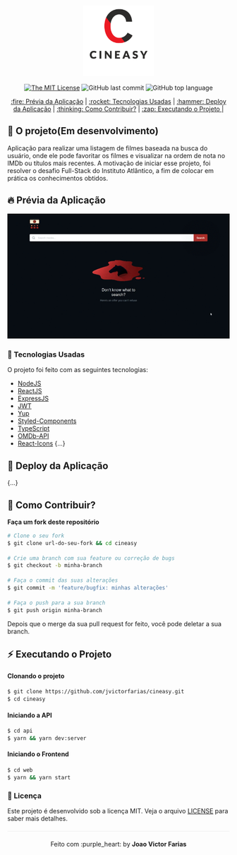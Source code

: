 <div align="center">
<img alt="cineasy" src="./.github/logo.svg" width="160" heigth="160"/>
</div>

<div align="center">

[![The MIT License](https://img.shields.io/badge/license-MIT-green.svg?style=flat-square)](http://github.com/jvictorfarias/cineasy/LICENSE.md)
![GitHub last commit](https://img.shields.io/github/last-commit/jvictorfarias/cineasy?color=green&style=flat-square)
![GitHub top language](https://img.shields.io/github/languages/top/jvictorfarias/cineasy?style=flat-square)

<p align="center" >
  <a href="#fire-prévia-da-aplicação"> :fire: Prévia da Aplicação</a> |
  <a href="#rocket-tecnologias-usadas"> :rocket: Tecnologias Usadas</a> |
  <a href="#hammer-deploy-da-aplicação"> :hammer: Deploy da Aplicação</a> |
  <a href="#thinking-como-contribuir?"> :thinking: Como Contribuir?</a> |
  <a href="#zap-executando-o-projeto"> :zap: Executando o Projeto </a> |
</p>

</div>

## :movie_camera: O projeto(Em desenvolvimento)

Aplicação para realizar uma listagem de filmes baseada na busca do usuário, onde
ele pode favoritar os filmes e visualizar na ordem de nota no IMDb ou títulos mais recentes.
A motivação de iniciar esse projeto, foi resolver o desafio Full-Stack do Instituto Atlântico,
a fim de colocar em prática os conhecimentos obtidos.

## :fire: Prévia da Aplicação

<div align="center"> 
<img src="./.github/preview.gif" alt="preview"/>
</div>

### :rocket: Tecnologias Usadas

O projeto foi feito com as seguintes tecnologias:

- [NodeJS](https://nodejs.org/en/)
- [ReactJS](https://pt-br.reactjs.org/)
- [ExpressJS](https://expressjs.com/pt-br/)
- [JWT](https://jwt.io/)
- [Yup](https://github.com/jquense/yup)
- [Styled-Components](https://styled-components.com/)
- [TypeScript](https://www.typescriptlang.org/)
- [OMDb-API](http://www.omdbapi.com/)
- [React-Icons](https://react-icons.github.io/react-icons/)
{...}

## :hammer: Deploy da Aplicação
{...}


## :thinking: Como Contribuir?
**Faça um fork deste repositório**

```bash
# Clone o seu fork
$ git clone url-do-seu-fork && cd cineasy

# Crie uma branch com sua feature ou correção de bugs
$ git checkout -b minha-branch

# Faça o commit das suas alterações
$ git commit -m 'feature/bugfix: minhas alterações'

# Faça o push para a sua branch
$ git push origin minha-branch
```

Depois que o merge da sua pull request for feito, você pode deletar a sua branch.

## :zap: Executando o Projeto
#### Clonando o projeto
```sh
$ git clone https://github.com/jvictorfarias/cineasy.git
$ cd cineasy
```
#### Iniciando a API
```sh
$ cd api
$ yarn && yarn dev:server
```

#### Iniciando o Frontend
```sh
$ cd web
$ yarn && yarn start
```

### :memo: Licença

Este projeto é desenvolvido sob a licença MIT. Veja o arquivo [LICENSE](LICENSE.md) para saber mais detalhes.

<p align="center" style="margin-top: 20px; border-top: 1px solid #eee; padding-top: 20px;">Feito com :purple_heart: by <strong> Joao Victor Farias</strong> </p>